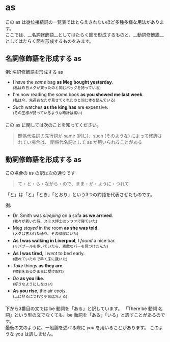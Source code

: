 # as
この as は従位接続詞の一覧表ではとらえきれないほど多種多様な用法があります。  
ここでは、__名詞修飾語__としてはたらく節を形成するものと、__動詞修飾語__としてはたらく節を形成するものをみます。

## 名詞修飾語を形成する as
例: 名詞修飾語を形成する as
- I have the _same_ bag __as Meg bought yesterday__.  
  <sup>(私は昨日メグが買ったのと同じバッグを持っている)</sup>
- I'm now reading the _same_ book __as you showed me last week__.  
  <sup>(私は今、先週あなたが見せてくれたのと同じ本を読んでいる)</sup>
- _Such_ watches __as the king has__ are expensive.  
  <sup>(その王様が持っているような時計は高い)</sup>

この as に関しては次のことを知ってください。

> 関係代名詞の先行詞が same (同じ)、such (そのような) によって修飾されてい場合は、
> 関係代名詞として as が用いられることがある

## 動詞修飾語を形成する as
この場合の as の訳は次の通りです

> て・と・ら・ながら・ので、まま・が・ように・つれて

「と」は「と」「とき」「とおり」という3つの約語を代表させたものです。

例:
- Dr. Smith was _sleeping_ on a sofa __as we arrived__.  
  <sup>(我々が着いた時、スミス博士はソファで寝ていた)</sup>
- Meg _stayed_ in the room __as she was told__.  
  <sup>(メグは言われた通り、その部屋にいた)</sup>
- __As I was walking in Liverpool__, I _found_ a nice bar.  
  <sup>(リバプールを歩いていたら、素敵なバーを見つけたんだ)</sup>
- __As I was tired__, I _went_ to bed early.  
  <sup>(疲れていたので早く床に就いた)</sup>
- _Take_ things __as they are__.  
  <sup>(物事をあるがままに受け取れ)</sup>
- _Do_ __as you like__.  
  <sup>(好きなようにしなさい)</sup>
- __As you rise__, the air _cools_.  
  <sup>(上に登るにつれて空気は冷える)</sup>

下から3番目の文では be 動詞を「ある」と訳しています。
「There be 動詞 名詞」という型の文でなくても、be 動詞を「ある」「いる」と訳すことがあるのです。  
最後の文のように、一般論を述べる際に you を用いることがあります。
このような you は訳しません。
